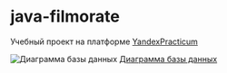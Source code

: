 # java-filmorate

Учебный проект на платформе [YandexPracticum](https://practicum.yandex.ru)

![Диаграмма базы данных](C:\Users\Benit\IdeaProjects\java-filmorate\src\main\resources\static\Untitled.png)
[Диаграмма базы данных](https://dbdiagram.io/d/647858dd722eb77494336774)